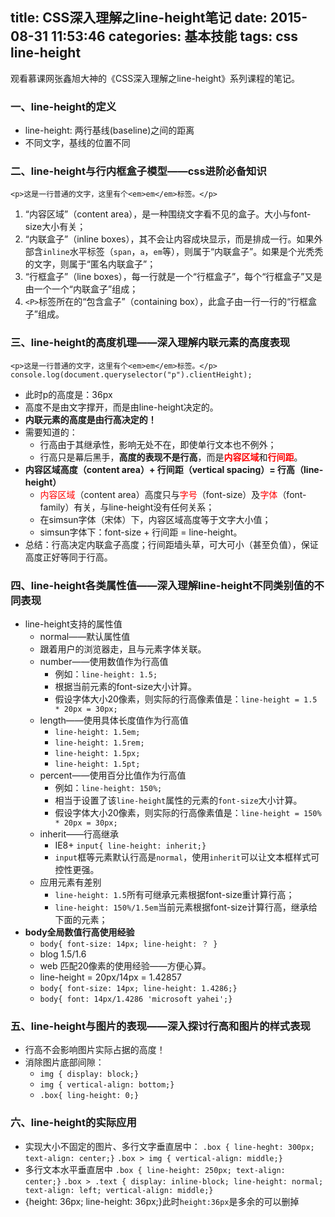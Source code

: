 title: CSS深入理解之line-height笔记
date: 2015-08-31 11:53:46
categories: 基本技能
tags: css line-height
---
观看慕课网张鑫旭大神的《CSS深入理解之line-height》系列课程的笔记。
### 一、line-height的定义
- line-height: 两行基线(baseline)之间的距离
- 不同文字，基线的位置不同

### 二、line-height与行内框盒子模型——css进阶必备知识
    <p>这是一行普通的文字，这里有个<em>em</em>标签。</p>
1. “内容区域”（content area），是一种围绕文字看不见的盒子。大小与font-size大小有关；
2. “内联盒子”（inline boxes），其不会让内容成块显示，而是排成一行。如果外部含`inline`水平标签（`span`，`a`，`em`等），则属于“内联盒子”。如果是个光秃秃的文字，则属于“匿名内联盒子”；
3. “行框盒子”（line boxes），每一行就是一个“行框盒子”，每个“行框盒子”又是由一个一个“内联盒子”组成；
4. `<P>`标签所在的“包含盒子”（containing box），此盒子由一行一行的“行框盒子”组成。

### 三、line-height的高度机理——深入理解内联元素的高度表现
	<p>这是一行普通的文字，这里有个<em>em</em>标签。</p>
	console.log(document.queryselector("p").clientHeight);
- 此时p的高度是：36px
- 高度不是由文字撑开，而是由line-height决定的。
- **内联元素的高度是由行高决定的！**
- 需要知道的：
  * 行高由于其继承性，影响无处不在，即使单行文本也不例外；
  * 行高只是幕后黑手，**高度的表现不是行高**，而是<b style="color:red;">内容区域</b>和<b style="color:red;">行间距</b>。
- **内容区域高度（content area）+ 行间距（vertical spacing）= 行高（line-height）**
  + <span style="color:red;">内容区域</span>（content area）高度只与<span style="color:red;">字号</span>（font-size）及<span style="color:red;">字体</span>（font-family）有关，与line-height没有任何关系；
  + 在simsun字体（宋体）下，内容区域高度等于文字大小值；
  + simsun字体下：font-size + 行间距 = line-height。
- 总结：行高决定内联盒子高度；行间距墙头草，可大可小（甚至负值），保证高度正好等同于行高。

### 四、line-height各类属性值——深入理解line-height不同类别值的不同表现
- line-height支持的属性值
  + normal——默认属性值
   - 跟着用户的浏览器走，且与元素字体关联。
  + number——使用数值作为行高值
  	- 例如：`line-height: 1.5;`
  	- 根据当前元素的font-size大小计算。
  	- 假设字体大小20像素，则实际的行高像素值是：`line-height = 1.5 * 20px = 30px;`
  + length——使用具体长度值作为行高值
  	- `line-height: 1.5em;`
  	- `line-height: 1.5rem;`
  	- `line-height: 1.5px;`
  	- `line-height: 1.5pt;`
  + percent——使用百分比值作为行高值
    - 例如：`line-height: 150%;`
    - 相当于设置了该`line-height`属性的元素的`font-size`大小计算。
    - 假设字体大小20像素，则实际的行高像素值是：`line-height = 150% * 20px = 30px;`
  + inherit——行高继承
    - IE8+ `input{ line-height: inherit;}`
    - `input`框等元素默认行高是`normal`，使用`inherit`可以让文本框样式可控性更强。
  + 应用元素有差别
    - `line-height: 1.5`所有可继承元素根据font-size重计算行高；
    - `line-height: 150%/1.5em`当前元素根据font-size计算行高，继承给下面的元素；
- **body全局数值行高使用经验**
  - `body{ font-size: 14px; line-height: ？ }`
  - blog 1.5/1.6
  - web 匹配20像素的使用经验——方便心算。
  - line-height = 20px/14px = 1.42857
  - `body{ font-size: 14px; line-height: 1.4286;}`
  - `body{ font: 14px/1.4286 'microsoft yahei';}`

### 五、line-height与图片的表现——深入探讨行高和图片的样式表现
  - 行高不会影响图片实际占据的高度！
  - 消除图片底部间隙：
  	+ `img { display: block;}`
  	+ `img { vertical-align: bottom;}`
  	+ `.box{ ling-height: 0;}`
    
### 六、line-height的实际应用
  - 实现大小不固定的图片、多行文字垂直居中：
  	`.box { line-heght: 300px; text-align: center;}`
  	`.box > img { vertical-align: middle;}`
  - 多行文本水平垂直居中
    `.box { line-height: 250px; text-align: center;}`
    `.box > .text { display: inline-block; line-height: normal; text-align: left; vertical-align: middle;}`
  - {height: 36px; line-height: 36px;}此时`height:36px`是多余的可以删掉
